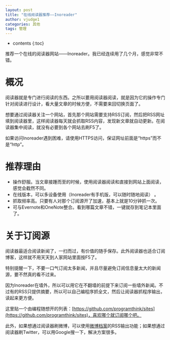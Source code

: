 ```yaml
---
layout: post
title: "在线阅读器推荐——Inoreader"
author: vjudge1
categories: 其他
tags: 管理
---
```

* contents
{:toc}

推荐一个在线的阅读器网站——Inoreader。我已经连续用了几个月，感觉非常不错。




# 概况

阅读器就是专门进行阅读的东西。之所以要用阅读器阅读，就是因为它的操作专门针对阅读进行设计，看大量文章的时候方便，不需要来回切换页面了。

想要通过阅读器关注一个网站，首先那个网站需要支持RSS订阅，然后把RSS网址填到阅读器里，这样阅读器每天就会抓取RSS内容，发现新文章就自动更新。在阅读器集中阅读，就没有必要到各个网站去刷F5了。

如果访问Inoreader遇到困难，请使用HTTPS访问，保证网址前面是“https”而不是“http”。

# 推荐理由

* 操作舒服。当文章接踵而至的时候，使用阅读器阅读和直接到网站上面阅读，感觉会截然不同。
* 在线版本，可以多设备使用（Inoreader有手机版，可以随时随地阅读） 。
* 抓取频率高。只要有人对那个订阅源开了加速，基本上就是10分钟抓一次。
* 可与Evernote和OneNote整合。看到哪篇文章不错，一键就存到笔记本里面了。

# 关于订阅源

阅读器最适合阅读新闻了，一扫而过，有价值的随手保存。此外阅读器也适合订阅博客，这样就不用天天到人家网站里面按F5了。

特别提醒一下，不要一口气订阅太多新闻，并且尽量避免订阅信息量太大的新闻源，要不然真的看不过来。

因为Inoreader在墙外，所以可以用它在不翻墙的前提下来订阅一些墙外新闻。不过有的RSS只提供摘要，所以可以自己编程序抓全文，然后让阅读器抓程序输出，读起来更方便。

这里贴一个由编程随想开的列表：[https://github.com/programthink/sites](https://github.com/programthink/sites)，喜欢哪个就订阅哪个吧。

此外，如果想通过阅读器刷微博，可以使用[微博档案](http://weibo.wbdacdn.com/)的RSS输出功能；如果想通过阅读器刷Twitter，可以用Google搜一下，解决方案很多。
